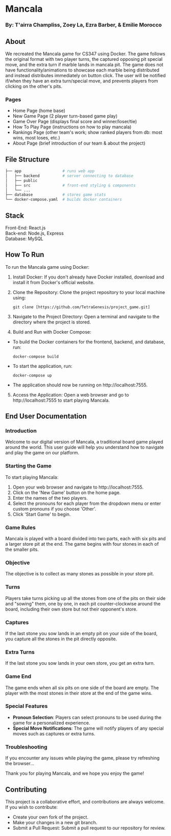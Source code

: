 # Mancala
### By: T'airra Champliss, Zoey La, Ezra Barber, & Emilie Morocco

## About
We recreated the Mancala game for CS347 using Docker. The game follows the original format with two player turns, the captured opposing pit special move, and the extra turn if marble lands in mancala pit. The game does not have functionality/animations to showcase each marble being distributed and instead distributes immediately on button click. The user will be notified if/when they have an extra turn/special move, and prevents players from clicking on the other's pits.

### Pages
- Home Page         (home base)
- New Game Page     (2 player turn-based game play)
- Game Over Page    (displays final score and winner/loser/tie)
- How To Play Page  (instructions on how to play mancala)
- Rankings Page     (other team's work; show ranked players from db: most wins, most loses, etc.)
- About Page        (brief introduction of our team & about the project)

## File Structure

```bash
├── app                  # runs web app
│   ├── backend          # server connecting to database
│   ├── public
│   ├── src              # front-end styling & components
│   └── ...
├── database             # stores game stats
└── docker-compose.yaml  # builds docker containers
```

## Stack
Front-End: React.js  
Back-end: Node.js, Express  
Database: MySQL  

## How To Run
To run the Mancala game using Docker:

1. Install Docker: If you don't already have Docker installed, download and install it from Docker's official website.
2. Clone the Repository: Clone the project repository to your local machine using:

    `git clone [https://github.com/TetraGenesis/project_game.git]`
3. Navigate to the Project Directory: Open a terminal and navigate to the directory where the project is stored.

4. Build and Run with Docker Compose:
- To build the Docker containers for the frontend, backend, and database, run:

    `docker-compose build`
- To start the application, run:

    `docker-compose up`
- The application should now be running on http://localhost:7555.
5. Access the Application: Open a web browser and go to http://localhost:7555 to start playing Mancala.

## End User Documentation
### Introduction
Welcome to our digital version of Mancala, a traditional board game played around the world. This user guide will help you understand how to navigate and play the game on our platform.

### Starting the Game
To start playing Mancala:
1. Open your web browser and navigate to http://localhost:7555.
2. Click on the 'New Game' button on the home page.
3. Enter the names of the two players.
4. Select the pronouns for each player from the dropdown menu or enter custom pronouns if you choose 'Other'.
5. Click 'Start Game' to begin.

### Game Rules
Mancala is played with a board divided into two parts, each with six pits and a larger store pit at the end. The game begins with four stones in each of the smaller pits.

### Objective
The objective is to collect as many stones as possible in your store pit.

### Turns
Players take turns picking up all the stones from one of the pits on their side and "sowing" them, one by one, in each pit counter-clockwise around the board, including their own store but not their opponent's store.

### Captures
If the last stone you sow lands in an empty pit on your side of the board, you capture all the stones in the pit directly opposite.

### Extra Turns
If the last stone you sow lands in your own store, you get an extra turn.

### Game End
The game ends when all six pits on one side of the board are empty. The player with the most stones in their store at the end of the game wins.

### Special Features
- **Pronoun Selection**: Players can select pronouns to be used during the game for a personalized experience.
- **Special Move Notifications**: The game will notify players of any special moves such as captures or extra turns.

### Troubleshooting
If you encounter any issues while playing the game, please try refreshing the browser...

Thank you for playing Mancala, and we hope you enjoy the game!


## Contributing
This project is a collaborative effort, and contributions are always welcome. If you wish to contribute:
- Create your own fork of the project.
- Make your changes in a new git branch.
- Submit a Pull Request: Submit a pull request to our repository for review.